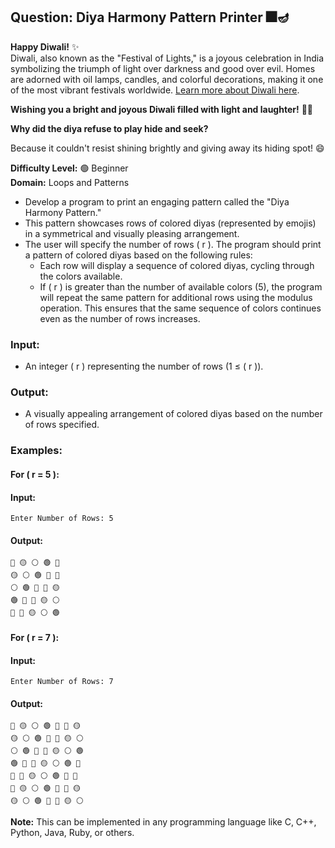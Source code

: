 ## Question: **Diya Harmony Pattern Printer** 🎆🪔

**Happy Diwali!** ✨  
Diwali, also known as the "Festival of Lights," is a joyous celebration in India symbolizing the triumph of light over darkness and good over evil. Homes are adorned with oil lamps, candles, and colorful decorations, making it one of the most vibrant festivals worldwide. [Learn more about Diwali here](https://www.britannica.com/topic/Diwali-Hindu-festival).

**Wishing you a bright and joyous Diwali filled with light and laughter!** 🌟✨

**Why did the diya refuse to play hide and seek?**

Because it couldn't resist shining brightly and giving away its hiding spot! 😄

**Difficulty Level:** 🟢 Beginner  
**Domain:** Loops and Patterns

- Develop a program to print an engaging pattern called the "Diya Harmony Pattern."
- This pattern showcases rows of colored diyas (represented by emojis) in a symmetrical and visually pleasing arrangement.
- The user will specify the number of rows \( r \). The program should print a pattern of colored diyas based on the following rules:
  - Each row will display a sequence of colored diyas, cycling through the colors available.
  - If \( r \) is greater than the number of available colors (5), the program will repeat the same pattern for additional rows using the modulus operation. This ensures that the same sequence of colors continues even as the number of rows increases.

### **Input:**

- An integer \( r \) representing the number of rows (1 ≤ \( r \)).

### **Output:**

- A visually appealing arrangement of colored diyas based on the number of rows specified.

### **Examples:**

#### For \( r = 5 \):

#### Input:

```
Enter Number of Rows: 5
```

#### Output:

```
🔴 🟡 ⚪ 🟢 🔵
🟡 ⚪ 🟢 🔵 🔴
⚪ 🟢 🔵 🔴 🟡
🟢 🔵 🔴 🟡 ⚪
🔵 🔴 🟡 ⚪ 🟢
```

#### For \( r = 7 \):

#### Input:

```
Enter Number of Rows: 7
```

#### Output:

```
🔴 🟡 ⚪ 🟢 🔵 🔴 🟡
🟡 ⚪ 🟢 🔵 🔴 🟡 ⚪
⚪ 🟢 🔵 🔴 🟡 ⚪ 🟢
🟢 🔵 🔴 🟡 ⚪ 🟢 🔵
🔵 🔴 🟡 ⚪ 🟢 🔵 🔴
🔴 🟡 ⚪ 🟢 🔵 🔴 🟡
🟡 ⚪ 🟢 🔵 🔴 🟡 ⚪
```

**Note:** This can be implemented in any programming language like C, C++, Python, Java, Ruby, or others.
